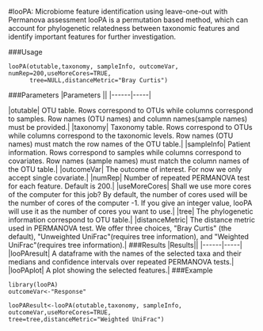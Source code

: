 #looPA: Microbiome feature identification using leave-one-out with Permanova assessment
looPA is a permutation based method, which can account for phylogenetic relatedness between taxonomic features and identify important features for further investigation.

###Usage
```{r}
looPA(otutable,taxonomy, sampleInfo, outcomeVar, numRep=200,useMoreCores=TRUE,
      tree=NULL,distanceMetric="Bray Curtis")
```
###Parameters
|Parameters	||
|------|-----|	

|otutable|	OTU table. Rows correspond to OTUs while columns correspond to samples. Row names (OTU names) and column names(sample names) must be provided.|
|taxonomy|	Taxonomy table. Rows correspond to OTUs while columns correspond to the taxonomic levels. Row names (OTU names) must match the row names of the OTU table.|
|sampleInfo|	Patient information. Rows correspond to samples while columns correspond to covariates. Row names (sample names) must match the column names of the OTU table.|
|outcomeVar|	The outcome of interest. For now we only accept single covariate.|
|numRep|	Number of repeated PERMANOVA test for each feature. Default is 200.|
|useMoreCores|	Shall we use more cores of the computer for this job? By default, the number of cores used will be the number of cores of the computer -1. If you give an integer value, looPA will use it as the number of cores you want to use.|
|tree|	The phylogenetic information correspond to OTU table.|
|distanceMetric|	The distance metric used in PERMANOVA test. We offer three choices, "Bray Curtis" (the default), "Unweighted UniFrac"(requires tree information), and "Weighted UniFrac"(requires tree information).|
###Results
|Results||
|------|-----|	
|looPAresult|	A dataframe with the names of the selected taxa and their medians and confidence intervals over repeated PERMANOVA tests.|
|looPAplot|	A plot showing the selected features.|
###Example
```{r}
library(looPA)
outcomeVar<-"Response"

looPAResult<-looPA(otutable,taxonomy, sampleInfo, outcomeVar,useMoreCores=TRUE,
tree=tree,distanceMetric="Weighted UniFrac")
```